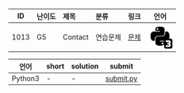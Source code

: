 | ID | 난이도 | 제목 | 분류 | 링크 | 언어 |
| -- | ---- | :-- | :-- | --- | --- |
| 1013 | G5 | Contact | 연습문제 | [문제](https://www.acmicpc.net/problem/1013) | [![python3](/assets/python3.svg)](/solutions/%5BG5%5D1013%20Contact/submit.py)  |

| 언어 | short | solution | submit |
| --- | ----- | -------- | ------ |
| Python3 | - | - | [submit.py](submit.py) |
